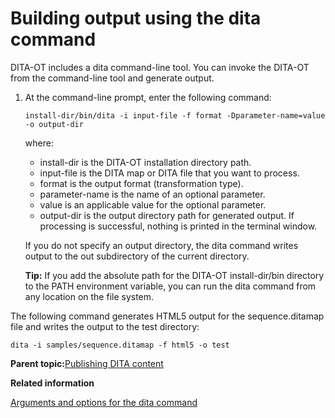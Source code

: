 # Building output using the dita command

DITA-OT includes a dita command-line tool. You can invoke the DITA-OT from the command-line tool and generate output.

1.  At the command-line prompt, enter the following command:

    ```
    install-dir/bin/dita -i input-file -f format -Dparameter-name=value -o output-dir
    ```

    where:

    -   install-dir is the DITA-OT installation directory path.
    -   input-file is the DITA map or DITA file that you want to process.
    -   format is the output format \(transformation type\).
    -   parameter-name is the name of an optional parameter.
    -   value is an applicable value for the optional parameter.
    -   output-dir is the output directory path for generated output.
    If processing is successful, nothing is printed in the terminal window.

    If you do not specify an output directory, the dita command writes output to the out subdirectory of the current directory.

    **Tip:** If you add the absolute path for the DITA-OT install-dir/bin directory to the PATH environment variable, you can run the dita command from any location on the file system.


The following command generates HTML5 output for the sequence.ditamap file and writes the output to the test directory:

```
dita -i samples/sequence.ditamap -f html5 -o test
```

**Parent topic:**[Publishing DITA content](../user-guide/transforming-dita-content.md)

**Related information**  


[Arguments and options for the dita command](../parameters/dita-command-arguments.md)

